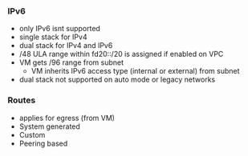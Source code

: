 

### IPv6

* only IPv6 isnt supported
* single stack for IPv4
* dual stack for IPv4 and IPv6
*  /48 ULA range within fd20::/20 is assigned if enabled on VPC
* VM gets /96 range from subnet
    * VM inherits IPv6 access type (internal or external) from subnet
* dual stack not supported on auto mode or legacy networks


### Routes

* applies for egress (from VM)
* System generated
* Custom
* Peering based

